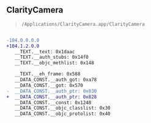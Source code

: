 ## ClarityCamera

> `/Applications/ClarityCamera.app/ClarityCamera`

```diff

-104.0.0.0.0
+104.1.2.0.0
   __TEXT.__text: 0x1daac
   __TEXT.__auth_stubs: 0x14f0
   __TEXT.__objc_methlist: 0x148

   __TEXT.__eh_frame: 0x588
   __DATA_CONST.__auth_got: 0xa78
   __DATA_CONST.__got: 0x570
-  __DATA_CONST.__auth_ptr: 0x830
+  __DATA_CONST.__auth_ptr: 0x828
   __DATA_CONST.__const: 0x1248
   __DATA_CONST.__objc_classlist: 0x30
   __DATA_CONST.__objc_protolist: 0x40

```

